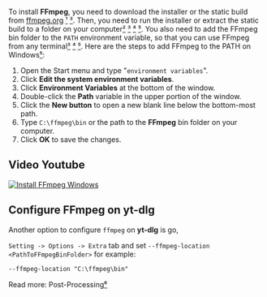 To install **FFmpeg**, you need to download the installer or the static build from [ffmpeg.org](https://ffmpeg.org/download.html) [¹][1] [³][3]. Then, you need to run the installer or extract the static build to a folder on your computer[²][2] [³][3] [⁴][4] [⁵][5]. You also need to add the FFmpeg bin folder to the `PATH` environment variable, so that you can use FFmpeg from any terminal[³][3] [⁴][4] [⁵][5]. Here are the steps to add FFmpeg to the PATH on Windows[⁵][5]:

1. Open the Start menu and type "`environment variables`".
2. Click **Edit the system environment variables**.
3. Click **Environment Variables** at the bottom of the window.
4. Double-click the **Path** variable in the upper portion of the window.
5. Click the **New button** to open a new blank line below the bottom-most path.
6. Type `C:\ffmpeg\bin` or the path to the **FFmpeg** bin folder on your computer.
7. Click **OK** to save the changes.

## Video Youtube
[![Install FFmpeg Windows](https://img.youtube.com/vi/7HbfBwehGV4/mqdefault.jpg)](https://youtu.be/7HbfBwehGV4)

## Configure FFmpeg on yt-dlg
Another option to configure `ffmpeg` on **yt-dlg** is go,

`Setting -> Options -> Extra` tab and set `--ffmpeg-location <PathToFFmpegBinFolder>` for example:

```txt
--ffmpeg-location "C:\ffmpeg\bin"
```

Read more: Post-Processing[⁶][6]

[1]: <https://bing.com/search?q=install+FFmpeg> "Accessed 2/13/2023."
[2]: <https://www.videoproc.com/resource/how-to-install-ffmpeg.htm> "How to Install FFmpeg on Windows, Mac, Linux Ubuntu and Debian - VideoProc. Accessed 2/13/2023."
[3]: <https://support.audacityteam.org/basics/saving-and-exporting-projects/installing-ffmpeg> "Installing FFmpeg - Audacity Support. Accessed 2/13/2023."
[4]: <https://phoenixnap.com/kb/ffmpeg-windows> "Installing FFmpeg on Windows {Step-by-Step}. Accessed 2/13/2023."
[5]: <https://www.wikihow.com/Install-FFmpeg-on-Windows> "How to Install FFmpeg on Windows: 15 Steps (with Pictures) - wikiHow. Accessed 2/13/2023."
[6]: <https://github.com/yt-dlp/yt-dlp#post-processing-options> "yt-dlp: Post-processing Options. Accessed 3/4/2023."
